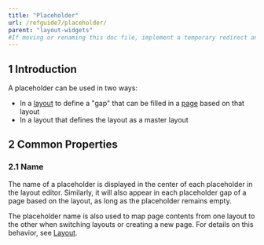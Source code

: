 ```yaml
---
title: "Placeholder"
url: /refguide7/placeholder/
parent: "layout-widgets"
#If moving or renaming this doc file, implement a temporary redirect and let the respective team know they should update the URL in the product. See Mapping to Products for more details.
---
```


## 1 Introduction

A placeholder can be used in two ways:

* In a [layout](/refguide7/layout/) to define a "gap" that can be filled in a [page](/refguide7/page/) based on that layout
* In a layout that defines the layout as a master layout

## 2 Common Properties

### 2.1 Name

The name of a placeholder is displayed in the center of each placeholder in the layout editor. Similarly, it will also appear in each placeholder gap of a page based on the layout, as long as the placeholder remains empty. 

The placeholder name is also used to map page contents from one layout to the other when switching layouts or creating a new page. For details on this behavior, see [Layout](/refguide7/layout/). 
